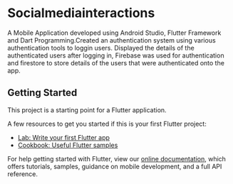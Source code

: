 # Socialmediainteractions

A Mobile Application developed using Android Studio, Flutter Framework and Dart Programming.Created an authentication system using various authentication tools to loggin users. Displayed the details of the authenticated users after logging in, Firebase was used for authentication and firestore to store details of the users that were authenticated onto the app.

## Getting Started

This project is a starting point for a Flutter application.

A few resources to get you started if this is your first Flutter project:

- [Lab: Write your first Flutter app](https://flutter.dev/docs/get-started/codelab)
- [Cookbook: Useful Flutter samples](https://flutter.dev/docs/cookbook)

For help getting started with Flutter, view our
[online documentation](https://flutter.dev/docs), which offers tutorials,
samples, guidance on mobile development, and a full API reference.
